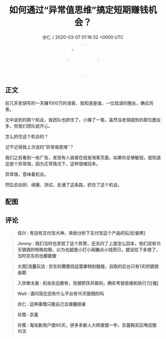 <h1 align="center">如何通过“异常值思维”搞定短期赚钱机会？</h1>
<p align="center">
    <a>亦仁 / 2020-03-07 01:16:32 &#43;0000 UTC</a>
</p>

<div align="center">
    <img src="https://images.zsxq.com/Fn3NQqCN8nuGF86yZPXSbEsl0mb3?e=1590940799&amp;token=kIxbL07-8jAj8w1n4s9zv64FuZZNEATmlU_Vm6zD:pfbNc8W3hS0oYG_hyXXh_rHMHuc=" width="100" height="100" style="border:1px solid;border-radius:50%; color:#ffffff"/>
</div>

## 正文

<div>
前几天老胡写的一天赚1000万的淘客，我知道是谁，一位低调的圈友，确实厉害。

文中说到的那个机会，我团队也抓住了，小赚了一笔，虽然没老胡提到的那位圈友多，但我们团队挺开心。

怎么抓住这个机会的？ 

记不记得我上次说的“异常值思维”？

我们之前看到一些广告，发现有人直接在投放淘客页面，如果你足够敏锐，就知道这是个异常值，因为正常情况下，这样很难回本。

异常值，意味着机会。

然后去钻研、琢磨、测试，走通了这条路，抓住了这个机会。
</div>

## 配图
<div class="image" align="center">

</div>

## 评论

<div align="left">
<div>

<blockquote >
<span> <strong>佳兴 : 有没有支付宝大神，来给分析下支付宝这个产品的玩法[偷笑] </strong></span>
</blockquote>

<blockquote >
<span> <strong>Jimmy : 我们当时也发现了这个异常，还去问了上游怎么回本，他们说有15天锁佣的特殊权限，以为也就是小打小闹赚点小钱而已，就没往下多想了，当时京东的也都能做 </strong></span>
</blockquote>

<blockquote >
<span> <strong>大周|流量玩法 : 京东的需要找运营拿特别链接，自取的后台只有1天的锁佣金期 </strong></span>
</blockquote>

<blockquote >
<span> <strong>入世修太极 : 机会永远都有，但想抓住并盈利，确实考验思维和执行力[强] </strong></span>
</blockquote>

<blockquote >
<span> <strong>Wall : 请问现在还有什么平台有15天锁佣的吗 </strong></span>
</blockquote>

<blockquote >
<span> <strong>亦仁 : 这种事情只能自己去琢磨排查 </strong></span>
</blockquote>

<blockquote >
<span> <strong>孙策 : 京喜 </strong></span>
</blockquote>

<blockquote >
<span> <strong>孙策 : 淘宝新用户锁90天，拼多多新人大转盘锁一年，京喜购买后垮店锁15天 </strong></span>
</blockquote>

</div>
</div>